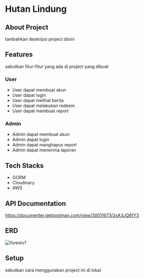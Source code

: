 # Hutan Lindung

## About Project
tambahkan deskripsi project disini

## Features
sebutkan fitur-fitur yang ada di project yang dibuat

### User
- User dapat membuat akun
- User dapat login
- User dapat melihat berita
- User dapat melakukan redeem
- User dapat membuat report 

### Admin
- Admin dapat membuat akun
- Admin dapat login
- Admin dapat manghapus report
- Admin dapat menerima laporan

## Tech Stacks
- GORM
- Cloudinary
- AWS

## API Documentation
https://documenter.getpostman.com/view/30011673/2sA3JQ6fY3

## ERD
![forestv1](https://github.com/Mifthahuddinnn/Protect-Forest/assets/142136573/e8e2c196-7e07-4db7-ba8f-34833e8ed72b)

## Setup 
sebutkan cara menggunakan project ini di lokal
